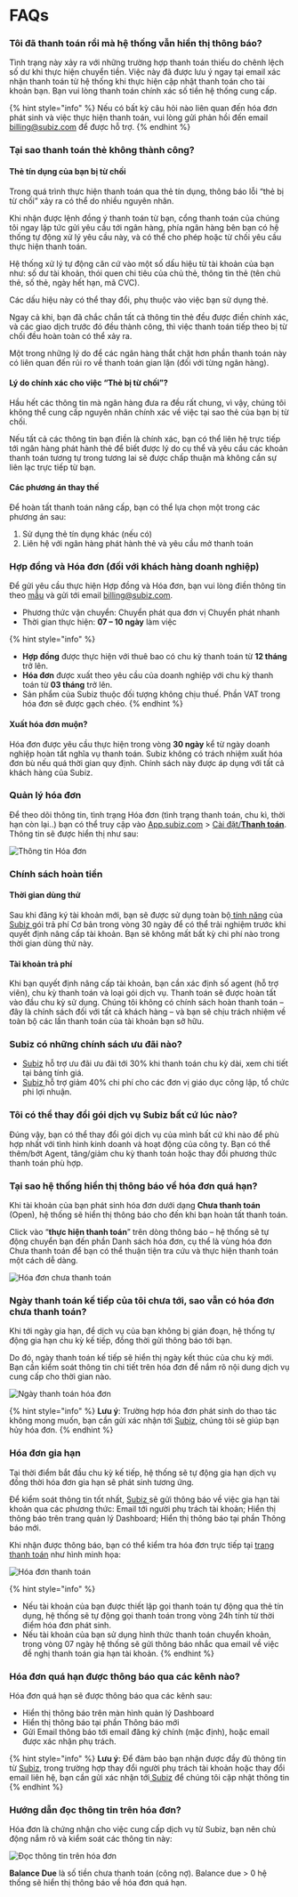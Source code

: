 # FAQs

### Tôi đã thanh toán rồi mà hệ thống vẫn hiển thị thông báo? 

Tình trạng này xảy ra với những trường hợp thanh toán thiếu do chênh lệch số dư khi thực hiện chuyển tiền. Việc này đã được lưu ý ngay tại email xác nhận thanh toán từ hệ thống khi thực hiện cập nhật thanh toán cho tài khoản bạn. Bạn vui lòng thanh toán chính xác số tiền hệ thống cung cấp.

{% hint style="info" %}
Nếu có bất kỳ câu hỏi nào liên quan đến hóa đơn phát sinh và việc thực hiện thanh toán, vui lòng gửi phản hồi đến email [billing@subiz.com](mailto:billing@subiz.com) để được hỗ trợ.
{% endhint %}

### Tại sao thanh toán thẻ không thành công? 

#### Thẻ tín dụng của bạn bị từ chối

Trong quá trình thực hiện thanh toán qua thẻ tín dụng, thông báo lỗi “thẻ bị từ chối” xảy ra có thể do nhiều nguyên nhân.

Khi nhận được lệnh đồng ý thanh toán từ bạn, cổng thanh toán của chúng tôi ngay lập tức gửi yêu cầu tới ngân hàng, phía ngân hàng bên bạn có hệ thống tự động xử lý yêu cầu này, và có thể cho phép hoặc từ chối yêu cầu thực hiện thanh toán.

Hệ thống xử lý tự động căn cứ vào một số dấu hiệu từ tài khoản của bạn như: số dư tài khoản, thói quen chi tiêu của chủ thẻ, thông tin thẻ \(tên chủ thẻ, số thẻ, ngày hết hạn, mã CVC\).

Các dấu hiệu này có thể thay đổi, phụ thuộc vào việc bạn sử dụng thẻ.

Ngay cả khi, bạn đã chắc chắn tất cả thông tin thẻ đều được điền chính xác, và các giao dịch trước đó đều thành công, thì việc thanh toán tiếp theo bị từ chối đều hoàn toàn có thể xảy ra.

Một trong những lý do để các ngân hàng thắt chặt hơn phần thanh toán này có liên quan đến rủi ro về thanh toán gian lận \(đối với từng ngân hàng\).

#### Lý do chính xác cho việc “Thẻ bị từ chối”?

Hầu hết các thông tin mà ngân hàng đưa ra đều rất chung, vì vậy, chúng tôi không thể cung cấp nguyên nhân chính xác về việc tại sao thẻ của bạn bị từ chối.

Nếu tất cả các thông tin bạn điền là chính xác, bạn có thể liên hệ trực tiếp tới ngân hàng phát hành thẻ để biết được lý do cụ thể và yêu cầu các khoản thanh toán tương tự trong tương lai sẽ được chấp thuận mà không cần sự liên lạc trực tiếp từ bạn.

#### Các phương án thay thế

Để hoàn tất thanh toán nâng cấp, bạn có thể lựa chọn một trong các phương án sau:

1. Sử dụng thẻ tín dụng khác \(nếu có\)
2. Liên hệ với ngân hàng phát hành thẻ và yêu cầu mở thanh toán

### Hợp đồng và Hóa đơn \(đối với khách hàng doanh nghiệp\) 

Để gửi yêu cầu thực hiện Hợp đồng và Hóa đơn, bạn vui lòng điền thông tin theo [mẫu](https://docs.subiz.com/wp-content/uploads/2017/12/Subiz_Th%C3%B4ng-tin-doanh-nghi%E1%BB%87p.doc) và gửi tới email [billing@subiz.com](mailto:billing@subiz.com).

* Phương thức vận chuyển: Chuyển phát qua đơn vị Chuyển phát nhanh
* Thời gian thực hiện: **07 – 10 ngày** làm việc

{% hint style="info" %}
* **Hợp đồng** được thực hiện với thuê bao có chu kỳ thanh toán từ **12 tháng** trở lên.
* **Hóa đơn** được xuất theo yêu cầu của doanh nghiệp với chu kỳ thanh toán từ **03 tháng** trở lên.
* Sản phẩm của Subiz thuộc đối tượng không chịu thuế. Phần VAT trong hóa đơn sẽ được gạch chéo.
{% endhint %}

#### Xuất hóa đơn muộn?

Hóa đơn được yêu cầu thực hiện trong vòng **30 ngày** kể từ ngày doanh nghiệp hoàn tất nghĩa vụ thanh toán. Subiz không có trách nhiệm xuất hóa đơn bù nếu quá thời gian quy định. Chính sách này được áp dụng với tất cả khách hàng của Subiz.

### Quản lý hóa đơn

Để theo dõi thông tin, tình trạng Hóa đơn \(tình trạng thanh toán, chu kì, thời hạn còn lại..\) bạn có thể truy cập vào [App.subiz.com](https://app.subiz.com) &gt; [Cài đặt/**Thanh toán**](https://app.subiz.com/payment-home). Thông tin sẽ được hiển thị như sau:

![Th&#xF4;ng tin H&#xF3;a &#x111;&#x1A1;n](../.gitbook/assets/screenshot_11.png)

### Chính sách hoàn tiền 

#### Thời gian dùng thử

Sau khi đăng ký tài khoản mới, bạn sẽ được sử dụng toàn bộ[ tính năng](https://subiz.com/vi/feature.html) của [Subiz ](https://subiz.com/vi/)gói trả phí Cơ bản trong vòng 30 ngày để có thể trải nghiệm trước khi quyết định nâng cấp tài khoản. Bạn sẽ không mất bất kỳ chi phí nào trong thời gian dùng thử này.

#### Tài khoản trả phí

Khi bạn quyết định nâng cấp tài khoản, bạn cần xác định số agent \(hỗ trợ viên\), chu kỳ thanh toán và loại gói dịch vụ. Thanh toán sẽ được hoàn tất vào đầu chu kỳ sử dụng. Chúng tôi không có chính sách hoàn thanh toán – đây là chính sách đối với tất cả khách hàng – và bạn sẽ chịu trách nhiệm về toàn bộ các lần thanh toán của tài khoản bạn sở hữu.

### Subiz có những chính sách ưu đãi nào?

* [Subiz](https://subiz.com/vi/) hỗ trợ ưu đãi ưu đãi tới 30% khi thanh toán chu kỳ dài, xem chi tiết tại bảng tính giá.
* [Subiz ](https://subiz.com/vi/)hỗ trợ giảm 40% chi phí cho các đơn vị giáo dục công lập, tổ chức phi lợi nhuận.

### Tôi có thể thay đổi gói dịch vụ Subiz bất cứ lúc nào?

Đúng vậy, bạn có thể thay đổi gói dịch vụ của mình bất cứ khi nào để phù hợp nhất với tình hình kinh doanh và hoạt động của công ty. Bạn có thể thêm/bớt Agent, tăng/giảm chu kỳ thanh toán hoặc thay đổi phương thức thanh toán phù hợp.

### Tại sao hệ thống hiển thị thông báo về hóa đơn quá hạn?

Khi tài khoản của bạn phát sinh hóa đơn dưới dạng **Chưa thanh toán** \(Open\), hệ thống sẽ hiển thị thông báo cho đến khi bạn hoàn tất thanh toán.

Click vào “**thực hiện thanh toán**” trên dòng thông báo – hệ thống sẽ tự động chuyển bạn đến phần Danh sách hóa đơn, cụ thể là vùng hóa đơn Chưa thanh toán để bạn có thể thuận tiện tra cứu và thực hiện thanh toán một cách dễ dàng.

![H&#xF3;a &#x111;&#x1A1;n ch&#x1B0;a thanh to&#xE1;n](../.gitbook/assets/hoa-don-chua-thanh-toan%20%282%29.png)

### Ngày thanh toán kế tiếp của tôi chưa tới, sao vẫn có hóa đơn chưa thanh toán?

Khi tới ngày gia hạn, để dịch vụ của bạn không bị gián đoạn, hệ thống tự động gia hạn chu kỳ kế tiếp, đồng thời gửi thông báo tới bạn.

Do đó, ngày thanh toán kế tiếp sẽ hiển thị ngày kết thúc của chu kỳ mới. Bạn cần kiểm soát thông tin chi tiết trên hóa đơn để nắm rõ nội dung dịch vụ cung cấp cho thời gian nào.

![Ng&#xE0;y thanh to&#xE1;n h&#xF3;a &#x111;&#x1A1;n](../.gitbook/assets/thanh-toan.png)

{% hint style="info" %}
**Lưu ý**: Trường hợp hóa đơn phát sinh do thao tác không mong muốn, bạn cần gửi xác nhận tới [Subiz](https://subiz.com/vi/), chúng tôi sẽ giúp bạn hủy hóa đơn.
{% endhint %}

### Hóa đơn gia hạn

Tại thời điểm bắt đầu chu kỳ kế tiếp, hệ thống sẽ tự động gia hạn dịch vụ đồng thời hóa đơn gia hạn sẽ phát sinh tương ứng.

Để kiểm soát thông tin tốt nhất, [Subiz ](https://subiz.com/vi/)sẽ gửi thông báo về việc gia hạn tài khoản qua các phương thức: Email tới người phụ trách tài khoản; Hiển thị thông báo trên trang quản lý Dashboard; Hiển thị thông báo tại phần Thông báo mới.

Khi nhận được thông báo, bạn có thể kiểm tra hóa đơn trực tiếp tại [trang thanh toán](https://app.subiz.com/payment-home#) như hình minh họa:

![H&#xF3;a &#x111;&#x1A1;n thanh to&#xE1;n](../.gitbook/assets/hoa-don-thanh-toan%20%282%29.png)

{% hint style="info" %}
* Nếu tài khoản của bạn được thiết lập gọi thanh toán tự động qua thẻ tín dụng, hệ thống sẽ tự động gọi thanh toán trong vòng 24h tính từ thời điểm hóa đơn phát sinh. 
* Nếu tài khoản của bạn sử dụng hình thức thanh toán chuyển khoản, trong vòng 07 ngày hệ thống sẽ gửi thông báo nhắc qua email về việc đề nghị thanh toán gia hạn tài khoản.
{% endhint %}

### Hóa đơn quá hạn được thông báo qua các kênh nào?

Hóa đơn quá hạn sẽ được thông báo qua các kênh sau:

* Hiển thị thông báo trên màn hình quản lý Dashboard
* Hiển thị thông báo tại phần Thông báo mới
* Gửi Email thông báo tới email đăng ký chính \(mặc định\), hoặc email được xác nhận phụ trách.

{% hint style="info" %}
**Lưu ý**: Để đảm bảo bạn nhận được đầy đủ thông tin từ [Subiz](https://subiz.com/vi/), trong trường hợp thay đổi người phụ trách tài khoản hoặc thay đổi email liên hệ, bạn cần gửi xác nhận tới[ Subiz](https://subiz.com/vi/) để chúng tôi cập nhật thông tin
{% endhint %}

### Hướng dẫn đọc thông tin trên hóa đơn?

Hóa đơn là chứng nhận cho việc cung cấp dịch vụ từ Subiz, bạn nên chủ động nắm rõ và kiểm soát các thông tin này:

![&#x110;&#x1ECD;c th&#xF4;ng tin tr&#xEA;n h&#xF3;a &#x111;&#x1A1;n](../.gitbook/assets/overdue-invoice_final-1.png)

**Balance Due** là số tiền chưa thanh toán \(công nợ\). Balance due &gt; 0 hệ thống sẽ hiển thị thông báo về hóa đơn quá hạn.



